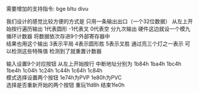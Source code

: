 需要增加的支持指令: bge bltu divu  

我们设计的感觉比较方便的方式是 只用一条输出出口（一个32位数据） 从左上开始按行遍历输出 1代表圆形 -1代表叉 0代表空 分九次输出 硬件这边就设一个模九循环计数器 将数据依次存进9个外部寄存器中  
结果也用这个输出 3表示平局 4表示圆形胜 5表示叉胜 通过亮三个灯之一表示 可以检测这些特殊值 检测到了就重置计数器  

输入设置9个对应按钮 从左上开始按行 中断地址分别为 1b84h 1ba4h 1bc4h 1be4h 1c04h 1c24h 1c44h 1c64h 1c84h  
模式选择设置两个按钮 1e74h为PVP 1e80h为PVC  
选择是否重新开始的两个按钮 重玩1fd8h 结束1fe0h